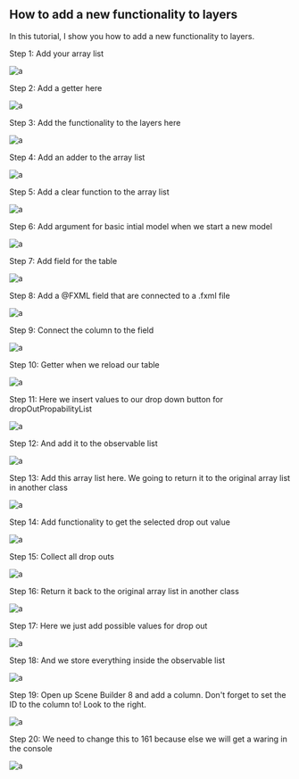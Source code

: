## How to add a new functionality to layers
In this tutorial, I show you how to add a new functionality to layers.

Step 1: Add your array list

![a](https://raw.githubusercontent.com/DanielMartensson/Deeplearning2C/master/Tutorials/Add%20new%20functionality%20to%20layers/Picture%201.png)

Step 2: Add a getter here

![a](https://raw.githubusercontent.com/DanielMartensson/Deeplearning2C/master/Tutorials/Add%20new%20functionality%20to%20layers/Picture%202.png)


Step 3: Add the functionality to the layers here

![a](https://raw.githubusercontent.com/DanielMartensson/Deeplearning2C/master/Tutorials/Add%20new%20functionality%20to%20layers/Picture%203.png)

Step 4: Add an adder to the array list

![a](https://raw.githubusercontent.com/DanielMartensson/Deeplearning2C/master/Tutorials/Add%20new%20functionality%20to%20layers/Picture%204.png)

Step 5: Add a clear function to the array list

![a](https://raw.githubusercontent.com/DanielMartensson/Deeplearning2C/master/Tutorials/Add%20new%20functionality%20to%20layers/Picture%205.png)

Step 6: Add argument for basic intial model when we start a new model

![a](https://raw.githubusercontent.com/DanielMartensson/Deeplearning2C/master/Tutorials/Add%20new%20functionality%20to%20layers/Picture%206.png)

Step 7: Add field for the table

![a](https://raw.githubusercontent.com/DanielMartensson/Deeplearning2C/master/Tutorials/Add%20new%20functionality%20to%20layers/Picture%207.png)

Step 8: Add a @FXML field that are connected to a .fxml file

![a](https://raw.githubusercontent.com/DanielMartensson/Deeplearning2C/master/Tutorials/Add%20new%20functionality%20to%20layers/Picture%208.png)

Step 9: Connect the column to the field

![a](https://raw.githubusercontent.com/DanielMartensson/Deeplearning2C/master/Tutorials/Add%20new%20functionality%20to%20layers/Picture%209.png)

Step 10: Getter when we reload our table

![a](https://raw.githubusercontent.com/DanielMartensson/Deeplearning2C/master/Tutorials/Add%20new%20functionality%20to%20layers/Picture%2010.png)

Step 11: Here we insert values to our drop down button for dropOutPropabilityList

![a](https://raw.githubusercontent.com/DanielMartensson/Deeplearning2C/master/Tutorials/Add%20new%20functionality%20to%20layers/Picture%2011.png)

Step 12: And add it to the observable list

![a](https://raw.githubusercontent.com/DanielMartensson/Deeplearning2C/master/Tutorials/Add%20new%20functionality%20to%20layers/Picture%2012.png)

Step 13: Add this array list here. We going to return it to the original array list in another class

![a](https://raw.githubusercontent.com/DanielMartensson/Deeplearning2C/master/Tutorials/Add%20new%20functionality%20to%20layers/Picture%2013.png)

Step 14: Add functionality to get the selected drop out value

![a](https://raw.githubusercontent.com/DanielMartensson/Deeplearning2C/master/Tutorials/Add%20new%20functionality%20to%20layers/Picture%2014.png)

Step 15: Collect all drop outs

![a](https://raw.githubusercontent.com/DanielMartensson/Deeplearning2C/master/Tutorials/Add%20new%20functionality%20to%20layers/Picture%2015.png)

Step 16: Return it back to the original array list in another class

![a](https://raw.githubusercontent.com/DanielMartensson/Deeplearning2C/master/Tutorials/Add%20new%20functionality%20to%20layers/Picture%2016.png)

Step 17: Here we just add possible values for drop out

![a](https://raw.githubusercontent.com/DanielMartensson/Deeplearning2C/master/Tutorials/Add%20new%20functionality%20to%20layers/Picture%2017.png)

Step 18: And we store everything inside the observable list

![a](https://raw.githubusercontent.com/DanielMartensson/Deeplearning2C/master/Tutorials/Add%20new%20functionality%20to%20layers/Picture%2018.png)

Step 19: Open up Scene Builder 8 and add a column. Don't forget to set the ID to the column to! Look to the right.

![a](https://raw.githubusercontent.com/DanielMartensson/Deeplearning2C/master/Tutorials/Add%20new%20functionality%20to%20layers/Picture%2019.png)

Step 20: We need to change this to 161 because else we will get a waring in the console

![a](https://raw.githubusercontent.com/DanielMartensson/Deeplearning2C/master/Tutorials/Add%20new%20functionality%20to%20layers/Picture%2020.png)










